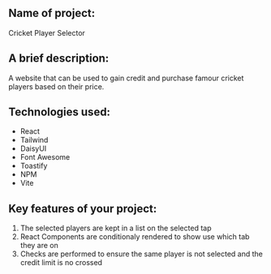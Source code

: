 ## Name of project:
Cricket Player Selector

## A brief description:
A website that can be used to gain credit and purchase famour cricket players based on their price. 

## Technologies used:
- React
- Tailwind
- DaisyUI
- Font Awesome
- Toastify
- NPM
- Vite

## Key features of your project:
1. The selected players are kept in a list on the selected tap
2. React Components are conditionaly rendered to show use which tab they are on
3. Checks are performed to ensure the same player is not selected and the credit limit is no crossed